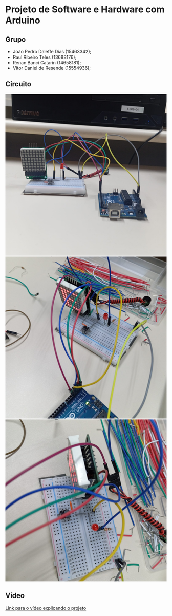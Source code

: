 # Projeto de Software e Hardware com Arduino

## Grupo
- João Pedro Daleffe Dias (15463342);
- Raul Ribeiro Teles (13688176);
- Renan Banci Catarin (14658181);
- Vitor Daniel de Resende (15554936);

## Circuito
![Imagem 1](img/circuito1.png)
![Imagem 2](img/circuito2.png)
![Imagem 3](img/circuito3.png)

## Vídeo
[Link para o vídeo explicando o projeto](https://youtube.com/watch?v=MbYdTkr3Im0)

